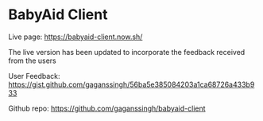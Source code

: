 # BabyAid Client


Live page:
https://babyaid-client.now.sh/


The live version has been updated to incorporate the feedback received from the users


User Feedback:
https://gist.github.com/gaganssingh/56ba5e385084203a1ca68726a433b933


Github repo:
https://github.com/gaganssingh/babyaid-client